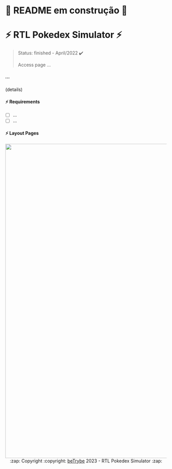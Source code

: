 # 🚧 README em construção 🚧

# :zap: RTL Pokedex Simulator :zap:
> Status: finished - April/2022 :heavy_check_mark:
>
> Access page ...

##### _..._

(details)

#### :zap: Requirements

- [ ] ...
- [ ] ...

#### :zap: Layout Pages
<img align="center" width="980px" src=""/>

<div align="center">
  :zap: Copyright :copyright: <a href="">beTrybe<a/>  2023 - RTL Pokedex Simulator :zap:
</div>
